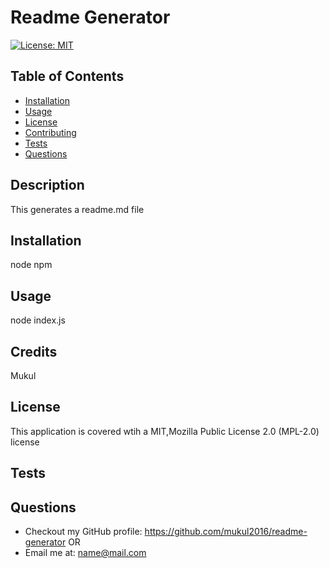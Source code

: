 # Readme Generator
[![License: MIT](https://img.shields.io/badge/License-MIT-yellow.svg)](https://opensource.org/licenses/MIT)
  ## Table of Contents
  * [Installation](#installation)
  * [Usage](#usage)
  * [License](#license)
  * [Contributing](#contributing)
  * [Tests](#tests)
  * [Questions](#questions)
  
  ## Description
  This generates a readme.md file
  ## Installation
  node npm
  ## Usage
  node index.js
  ## Credits
  Mukul
  ## License
  This application is covered wtih a MIT,Mozilla Public License 2.0 (MPL-2.0) license
  ## Tests
  ## Questions
  * Checkout my GitHub profile: https://github.com/mukul2016/readme-generator
  OR  
  * Email me at: name@mail.com
